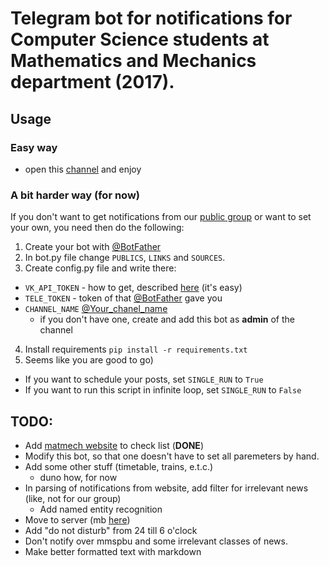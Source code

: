 # Telegram bot for notifications for Computer Science students at Mathematics and Mechanics department (2017).

## Usage
### Easy way
- open this [channel](https://t.me/matobes2017_19) and enjoy

### A bit harder way (for now)
If you don't want to get notifications from our [public group](https://vk.com/matobes_maga_2017) or want to set your own, you need then do the following:
1. Create your bot with [@BotFather](https://telegram.me/BotFather)
2. In bot.py file change `PUBLICS`, `LINKS` and `SOURCES`.
3. Create config.py file and write there:
  - `VK_API_TOKEN` - how to get, described [here](https://vk.com/dev/access_token) (it's easy)
  - `TELE_TOKEN` - token of that [@BotFather](https://telegram.me/BotFather) gave you
  - `CHANNEL_NAME` [@Your_chanel_name](https://telegram.org/blog/channels)
    - if you don't have one, create and add this bot as **admin** of the channel
4. Install requirements `pip install -r requirements.txt`
5. Seems like you are good to go)
  - If you want to schedule your posts, set `SINGLE_RUN` to `True`
  - If you want to run this script in infinite loop, set `SINGLE_RUN` to `False`

## TODO:
- Add [matmech website](http://www.math.spbu.ru/rus/) to check list (**DONE**)
- Modify this bot, so that one doesn't have to set all paremeters by hand.
- Add some other stuff (timetable, trains, e.t.c.)
  - duno how, for now
- In parsing of notifications from website, add filter for irrelevant news (like, not for our group)
  - Add named entity recognition
- Move to server (mb [here](https://wiki.python.org/moin/FreeHosts))
- Add "do not disturb" from 24 till 6 o'clock
- Don't notify over mmspbu and some irrelevant classes of news.
- Make better formatted text with markdown
